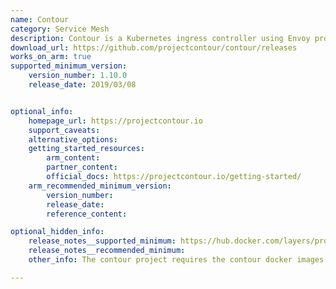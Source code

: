 ```yaml
---
name: Contour
category: Service Mesh
description: Contour is a Kubernetes ingress controller using Envoy proxy.
download_url: https://github.com/projectcontour/contour/releases
works_on_arm: true
supported_minimum_version:
    version_number: 1.10.0
    release_date: 2019/03/08


optional_info:
    homepage_url: https://projectcontour.io
    support_caveats:
    alternative_options:
    getting_started_resources:
        arm_content:
        partner_content:
        official_docs: https://projectcontour.io/getting-started/
    arm_recommended_minimum_version:
        version_number:
        release_date:
        reference_content:

optional_hidden_info:
    release_notes__supported_minimum: https://hub.docker.com/layers/projectcontour/contour/v1.10.0/images/sha256-fefd6f921648c38ece476672f35c52cf8faac36347494401f6d2225254ae5e1d?context=explore
    release_notes__recommended_minimum:
    other_info: The contour project requires the contour docker images. The support for Arm64 docker image started from version 1.10.0.

---
```

